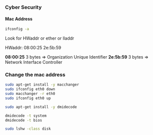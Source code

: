 ### Cyber Security

#### Mac Address

```bash
ifconfig -a
```

Look for HWaddr or ether or lladdr


HWaddr: 08:00:25 2e:5b:59

**08:00:25** 3 bytes => Organization Unique Identifier
**2e:5b:59** 3 bytes => Network Interface Controller

### Change the mac address

```bash
sudo apt-get install -y macchanger
sudo ifconfig eth0 down
sudo macchanger -r eth0
sudo ifconfig eth0 up
```

```bash
sudo apt-get install -y dmidecode
```

```bash
dmidecode -t system
dmidecode -t bios
```

```bash
sudo lshw -class disk
```
